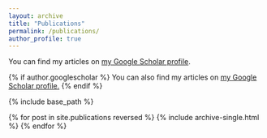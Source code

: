 ```yaml
---
layout: archive
title: "Publications"
permalink: /publications/
author_profile: true
---
```


  You can find my articles on [my Google Scholar profile](https://scholar.google.com/citations?user=f1So9sUAAAAJ&hl=en&oi=ao).

{% if author.googlescholar %}
  You can also find my articles on <u><a href="{{author.googlescholar}}">my Google Scholar profile</a>.</u>
{% endif %}

{% include base_path %}

{% for post in site.publications reversed %}
  {% include archive-single.html %}
{% endfor %}
